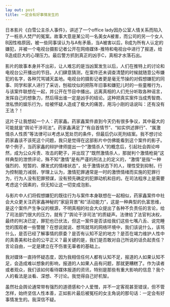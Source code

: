 ```yaml
---
lay out: post
title: 一定会有好事情发生的
---
```


日本影片《白雪公主杀人事件》，讲述了一个office lady因办公室人情关系而陷入了一桩杀人焚尸的冤案。故事大意是某公司一名美女A被害，而公司的另一个女人B因性格原因，被一些同事误认为与A有矛盾，当A被害以后，B成为所有人认定的嫌犯，并被一个电视台摄影记者公开在网络媒体-推特和电视台中进行了报道，给B造成巨大的心理压力。最后警方抓到真正的凶手C，真相才水落石出。

影片的故事本身并不出彩，让人难忘的是当凶案发生以后，人们在推特上的讨论和电视台公开播出的节目。人们肆意猜测，在案件还未调查清楚的时候就随意公布嫌犯的名字，各种咒骂铺天盖地。电视台的摄影记者更是毫无节操的对假想嫌犯的同事、同学和家人进行了采访，刨祖坟似的把陈年旧事和嫌犯儿时的一些童稚行为，与该案件联想在一起，并公开在节目中播出。远离真相的人们充分听取各种谣言，发挥自己的想象力，然后得出谁一定是凶手的结论。这种把真实案件当成秀智商、泄私愤的娱乐行为，给被怀疑人造成了极大的痛苦，用冯小刚的话说叫：还有没有王法？！

这片子让我想起一个人：药家鑫。药家鑫案件直到今天仍有很多争议，其中最大的可能就是“舆论干涉司法”。药家鑫满足了“有自首情节”、“如实供述罪行”、“属激情杀人性质”等法律可以考虑从宽处罚的条件，但最后仍以死刑结案。我不想讨论药家鑫该不该死这个问题，我只是觉得在这部影片中仿佛能看到这个案件的影子。举个例子，当药家鑫的辩护律师提出一个“激情杀人”的概念后，引起社会舆论哗然，成为公众斥责、攻击的靶子，并出现了“既然激情杀人，那就判个激情枪毙”这样典型的泄愤评论，殊不知“激情”是有严谨的刑法上的定义的，“激情”是指“一种强烈的、短暂的、爆发式的情绪状态”，处于激情状态下的人，理性受到抑制，行为控制能力减弱，学理上认为，激情犯罪通常是一时的激愤情绪而实施的犯罪行为，行为人没有犯罪预谋，没有预先确定的犯罪动机和目的。在司法程序上是需要考虑这个因素的，但无知让这一切变成泡影。

与影片中人们将假想嫌犯的既往行为与案件本身联想在一起相似，药家鑫案件中社会大众更关注药家鑫神秘的“家庭背景”和“活动能力”，这是一种典型的仇富思维，是这个案件产生争议的根源，不明真相的社会大众提出了各种不负责任的言论，给了司法部门很大的压力，就有了“舆论干涉司法”的质疑声。法律给了法官判决权，最终的判决已定，罪犯也已伏法，但这一案件是否该给我们这些七嘴八舌、说完睡觉的围观者一些警醒？在想说就说、想骂就骂的网络环境中，我们该说什么，该骂什么，是否已经了解事情的原委？是否有认知不足的地方？是否在竭力维护人性中的真善美和社会的公平正义？最关键的是，我们是否敢对自己所说的话负起责任？言论自由，一定是建立在不伤害无辜者的基础上。

我对媒体一直持怀疑态度，因为我相信任何人都有认知不足，报道的人如果认知不足，会造成难以想象的影响，报道的人如果人品有问题，那就更糟糕了。作为读者或者观众，我们该如何看待媒体报道的资讯，特别是那些有重大影响的信息？我个人的看法是淡看、深想、不讨论。我觉得自己好机智。

虽然社会舆论通常带有强烈的道德感和个人爱憎，并不一定客观甚至错误，但不管怎样，始终坚信人性本善，正如影片最后被冤枉的女主角说的那句话：一定会有好事情发生的。我深信不疑。
